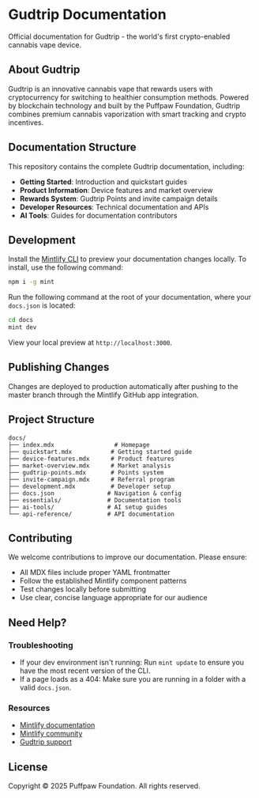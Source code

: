 # Gudtrip Documentation

Official documentation for Gudtrip - the world's first crypto-enabled cannabis vape device.

## About Gudtrip

Gudtrip is an innovative cannabis vape that rewards users with cryptocurrency for switching to healthier consumption methods. Powered by blockchain technology and built by the Puffpaw Foundation, Gudtrip combines premium cannabis vaporization with smart tracking and crypto incentives.

## Documentation Structure

This repository contains the complete Gudtrip documentation, including:

- **Getting Started**: Introduction and quickstart guides
- **Product Information**: Device features and market overview
- **Rewards System**: Gudtrip Points and invite campaign details
- **Developer Resources**: Technical documentation and APIs
- **AI Tools**: Guides for documentation contributors

## Development

Install the [Mintlify CLI](https://www.npmjs.com/package/mint) to preview your documentation changes locally. To install, use the following command:

```bash
npm i -g mint
```

Run the following command at the root of your documentation, where your `docs.json` is located:

```bash
cd docs
mint dev
```

View your local preview at `http://localhost:3000`.

## Publishing Changes

Changes are deployed to production automatically after pushing to the master branch through the Mintlify GitHub app integration.

## Project Structure

```
docs/
├── index.mdx                 # Homepage
├── quickstart.mdx           # Getting started guide
├── device-features.mdx      # Product features
├── market-overview.mdx      # Market analysis
├── gudtrip-points.mdx       # Points system
├── invite-campaign.mdx      # Referral program
├── development.mdx          # Developer setup
├── docs.json               # Navigation & config
├── essentials/             # Documentation tools
├── ai-tools/               # AI setup guides
└── api-reference/          # API documentation
```

## Contributing

We welcome contributions to improve our documentation. Please ensure:

- All MDX files include proper YAML frontmatter
- Follow the established Mintlify component patterns
- Test changes locally before submitting
- Use clear, concise language appropriate for our audience

## Need Help?

### Troubleshooting

- If your dev environment isn't running: Run `mint update` to ensure you have the most recent version of the CLI.
- If a page loads as a 404: Make sure you are running in a folder with a valid `docs.json`.

### Resources

- [Mintlify documentation](https://mintlify.com/docs)
- [Mintlify community](https://mintlify.com/community)
- [Gudtrip support](mailto:support@gudtrip.com)

## License

Copyright © 2025 Puffpaw Foundation. All rights reserved.
